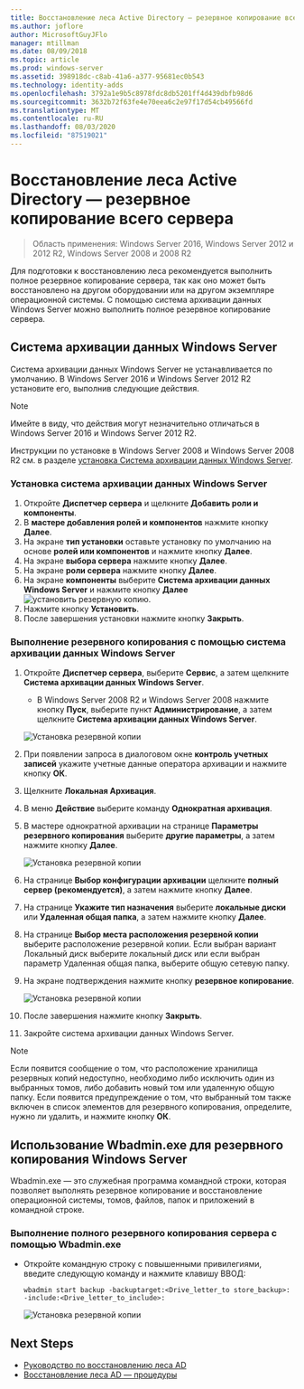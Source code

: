 ```yaml
---
title: Восстановление леса Active Directory — резервное копирование всего сервера
ms.author: joflore
author: MicrosoftGuyJFlo
manager: mtillman
ms.date: 08/09/2018
ms.topic: article
ms.prod: windows-server
ms.assetid: 398918dc-c8ab-41a6-a377-95681ec0b543
ms.technology: identity-adds
ms.openlocfilehash: 3792a1e9b5c8978fdc8db5201ff4d439dbfb98d6
ms.sourcegitcommit: 3632b72f63fe4e70eea6c2e97f17d54cb49566fd
ms.translationtype: MT
ms.contentlocale: ru-RU
ms.lasthandoff: 08/03/2020
ms.locfileid: "87519021"
---
```

# <a name="ad-forest-recovery---backing-up-a-full-server"></a>Восстановление леса Active Directory — резервное копирование всего сервера

>Область применения: Windows Server 2016, Windows Server 2012 и 2012 R2, Windows Server 2008 и 2008 R2

Для подготовки к восстановлению леса рекомендуется выполнить полное резервное копирование сервера, так как оно может быть восстановлено на другом оборудовании или на другом экземпляре операционной системы.  С помощью cистема архивации данных Windows Server можно выполнить полное резервное копирование сервера.

## <a name="windows-server-backup"></a>Система архивации данных Windows Server

Cистема архивации данных Windows Server не устанавливается по умолчанию. В Windows Server 2016 и Windows Server 2012 R2 установите его, выполнив следующие действия.

>[!NOTE]
>Имейте в виду, что действия могут незначительно отличаться в Windows Server 2016 и Windows Server 2012 R2.

Инструкции по установке в Windows Server 2008 и Windows Server 2008 R2 см. в разделе [установка Cистема архивации данных Windows Server](/previous-versions/windows/it-pro/windows-server-2008-R2-and-2008/cc771232(v=ws.10)).

### <a name="to-install-windows-server-backup"></a>Установка cистема архивации данных Windows Server

1. Откройте **Диспетчер сервера** и щелкните **Добавить роли и компоненты**.
2. В **мастере добавления ролей и компонентов** нажмите кнопку **Далее**.
3. На экране **тип установки** оставьте установку по умолчанию на основе **ролей или компонентов** и нажмите кнопку **Далее**.
4. На экране **выбора сервера** нажмите кнопку **Далее**.
5. На экране **роли сервера** нажмите кнопку **Далее**.
6. На экране **компоненты** выберите **Cистема архивации данных Windows Server** и нажмите кнопку **Далее** 
    ![ установить резервную копию.](media/AD-Forest-Recovery-Backing-up-a-Full-Server/fullbackup2.png)
7. Нажмите кнопку **Установить**.
8. После завершения установки нажмите кнопку **Закрыть**.

### <a name="to-perform-a-backup-with-windows-server-backup"></a>Выполнение резервного копирования с помощью cистема архивации данных Windows Server

1. Откройте **Диспетчер сервера**, выберите **Сервис**, а затем щелкните **Cистема архивации данных Windows Server**.
   - В Windows Server 2008 R2 и Windows Server 2008 нажмите кнопку **Пуск**, выберите пункт **Администрирование**, а затем щелкните **Cистема архивации данных Windows Server**.

   ![Установка резервной копии](media/AD-Forest-Recovery-Backing-up-a-Full-Server/fullbackup1.png)

2. При появлении запроса в диалоговом окне **контроль учетных записей** укажите учетные данные оператора архивации и нажмите кнопку **ОК**.
3. Щелкните **Локальная Архивация**.
4. В меню **Действие** выберите команду **Однократная архивация**.
5. В мастере однократной архивации на странице **Параметры резервного копирования** выберите **другие параметры**, а затем нажмите кнопку **Далее**.

   ![Установка резервной копии](media/AD-Forest-Recovery-Backing-up-a-Full-Server/fullbackup3.png)

6. На странице **Выбор конфигурации архивации** щелкните **полный сервер (рекомендуется)**, а затем нажмите кнопку **Далее**.
7. На странице **Укажите тип назначения** выберите **локальные диски** или **Удаленная общая папка**, а затем нажмите кнопку **Далее**.
8. На странице **Выбор места расположения резервной копии** выберите расположение резервной копии.  Если выбран вариант Локальный диск выберите локальный диск или если выбран параметр Удаленная общая папка, выберите общую сетевую папку.
9. На экране подтверждения нажмите кнопку **резервное копирование**.

   ![Установка резервной копии](media/AD-Forest-Recovery-Backing-up-a-Full-Server/fullbackup4.png)

10. После завершения нажмите кнопку **Закрыть**.
11. Закройте cистема архивации данных Windows Server.

>[!NOTE]
>Если появится сообщение о том, что расположение хранилища резервных копий недоступно, необходимо либо исключить один из выбранных томов, либо добавить новый том или удаленную общую папку.
>Если появится предупреждение о том, что выбранный том также включен в список элементов для резервного копирования, определите, нужно ли удалить, и нажмите кнопку **ОК**.

## <a name="using-wbadminexe-to-backup-a-windows-server"></a>Использование Wbadmin.exe для резервного копирования Windows Server

Wbadmin.exe — это служебная программа командной строки, которая позволяет выполнять резервное копирование и восстановление операционной системы, томов, файлов, папок и приложений в командной строке.

### <a name="to-perform-a-full-server-backup-using-wbadminexe"></a>Выполнение полного резервного копирования сервера с помощью Wbadmin.exe

- Откройте командную строку с повышенными привилегиями, введите следующую команду и нажмите клавишу ВВОД:

   ```
   wbadmin start backup -backuptarget:<Drive_letter_to store_backup>: -include:<Drive_letter_to_include>:
   ```

   ![Установка резервной копии](media/AD-Forest-Recovery-Backing-up-a-Full-Server/fullbackup5.png)

## <a name="next-steps"></a>Next Steps

- [Руководство по восстановлению леса AD](AD-Forest-Recovery-Guide.md)
- [Восстановление леса AD — процедуры](AD-Forest-Recovery-Procedures.md)
